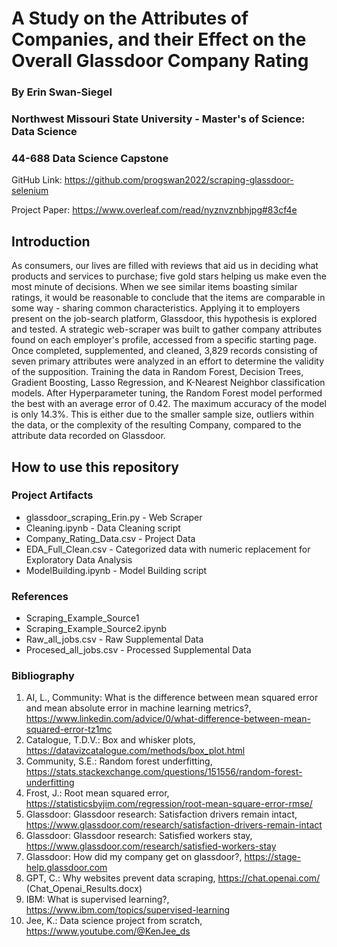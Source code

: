 # A Study on the Attributes of Companies, and their Effect on the Overall Glassdoor Company Rating
### By Erin Swan-Siegel
### Northwest Missouri State University - Master's of Science: Data Science 
### 44-688 Data Science Capstone

GitHub Link: https://github.com/progswan2022/scraping-glassdoor-selenium

Project Paper: https://www.overleaf.com/read/nyznvznbhjpg#83cf4e

## Introduction
As consumers, our lives are filled with reviews that aid us in deciding what products and services to purchase; five gold stars helping us make even the most minute of decisions. When we see similar items boasting similar ratings, it would be reasonable to conclude that the items are comparable in some way - sharing common characteristics. Applying it to employers present on the job-search platform, Glassdoor, this hypothesis is explored and tested. 
A strategic web-scraper was built to gather company attributes found on each employer's profile, accessed from a specific starting page. Once completed, supplemented, and cleaned, 3,829 records consisting of seven primary attributes were analyzed in an effort to determine the validity of the supposition.
Training the data in Random Forest, Decision Trees, Gradient Boosting, Lasso Regression, and K-Nearest Neighbor classification models. After Hyperparameter tuning, the Random Forest model performed the best with an average error of 0.42. The maximum accuracy of the model is only 14.3\%. This is either due to the smaller sample size, outliers within the data, or the complexity of the resulting Company, compared to the attribute data recorded on Glassdoor.

## How to use this repository
### Project Artifacts
* glassdoor_scraping_Erin.py - Web Scraper
* Cleaning.ipynb - Data Cleaning script
* Company_Rating_Data.csv - Project Data
* EDA_Full_Clean.csv - Categorized data with numeric replacement for Exploratory Data Analysis
* ModelBuilding.ipynb - Model Building script

### References
* Scraping_Example_Source1
* Scraping_Example_Source2.ipynb
* Raw_all_jobs.csv - Raw Supplemental Data
* Procesed_all_jobs.csv - Processed Supplemental Data

### Bibliography
1. AI, L., Community: What is the difference between mean squared error and mean absolute error in machine learning metrics?, https://www.linkedin.com/advice/0/what-difference-between-mean-squared-error-tz1mc
1. Catalogue, T.D.V.: Box and whisker plots, https://datavizcatalogue.com/methods/box_plot.html
1. Community, S.E.: Random forest underfitting, https://stats.stackexchange.com/questions/151556/random-forest-underfitting
1. Frost, J.: Root mean squared error, https://statisticsbyjim.com/regression/root-mean-square-error-rmse/
1. Glassdoor: Glassdoor research: Satisfaction drivers remain intact, https://www.glassdoor.com/research/satisfaction-drivers-remain-intact
1. Glassdoor: Glassdoor research: Satisfied workers stay, https://www.glassdoor.com/research/satisfied-workers-stay
1. Glassdoor: How did my company get on glassdoor?, https://stage-help.glassdoor.com
1. GPT, C.: Why websites prevent data scraping, https://chat.openai.com/ (Chat_Openai_Results.docx)
1. IBM: What is supervised learning?, https://www.ibm.com/topics/supervised-learning
1. Jee, K.: Data science project from scratch, https://www.youtube.com/@KenJee_ds
